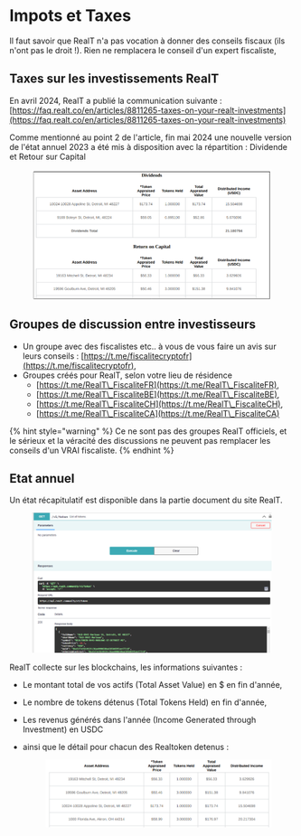 # Impots et Taxes

Il faut savoir que RealT n'a pas vocation à donner des conseils fiscaux (ils n'ont pas le droit !). Rien ne remplacera le conseil d'un expert fiscaliste,&#x20;

## Taxes sur les investissements RealT

En avril 2024, RealT a publié la communication suivante :\
[https://faq.realt.co/en/articles/8811265-taxes-on-your-realt-investments](https://faq.realt.co/en/articles/8811265-taxes-on-your-realt-investments)

Comme mentionné au point 2 de l'article, fin mai 2024 une nouvelle version de l'état annuel 2023 a été mis à disposition avec la répartition : Dividende et Retour sur Capital

<figure><img src="../.gitbook/assets/image (1) (1) (1) (1) (1) (1) (1) (1) (1) (1) (1) (1).png" alt="" width="563"><figcaption></figcaption></figure>

## Groupes de discussion entre investisseurs&#x20;

* Un groupe avec des fiscalistes etc.. à vous de vous faire un avis sur leurs conseils : [https://t.me/fiscalitecryptofr](https://t.me/fiscalitecryptofr),
* Groupes créés pour RealT, selon votre lieu de résidence
  * [https://t.me/RealT\_FiscaliteFR](https://t.me/RealT\_FiscaliteFR),
  * [https://t.me/RealT\_FiscaliteBE](https://t.me/RealT\_FiscaliteBE),
  * [https://t.me/RealT\_FiscaliteCH](https://t.me/RealT\_FiscaliteCH),
  * [https://t.me/RealT\_FiscaliteCA](https://t.me/RealT\_FiscaliteCA)

{% hint style="warning" %}
Ce ne sont pas des groupes RealT officiels, et le sérieux et la véracité des discussions ne peuvent pas remplacer les conseils d'un VRAI fiscaliste.
{% endhint %}

## Etat annuel

Un état récapitulatif est disponible dans la partie document du site RealT.

<figure><img src="../.gitbook/assets/image (145).png" alt=""><figcaption></figcaption></figure>

RealT collecte sur les blockchains, les informations suivantes :&#x20;

* Le montant total de vos actifs (Total Asset Value) en $ en fin d'année,
* Le nombre de tokens détenus (Total Tokens Held) en fin d'année,
* Les revenus générés dans l'année (Income Generated through Investment) en USDC
*   ainsi que le détail pour chacun des Realtoken detenus :&#x20;

    <figure><img src="../.gitbook/assets/image (266).png" alt="" width="563"><figcaption></figcaption></figure>
